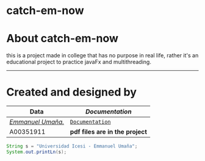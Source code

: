# catch-em-now

# About catch-em-now

this is a project made in college that has no purpose in real life, rather it's an educational project to practice javaFx and multithreading.
___

# Created and designed by

**Data**| *Documentation* | 
--- | --- 
[*Emmanuel Umaña.*](https://github.com/idkwhattoputkk) | [`Documentation`](https://github.com/idkwhattoputkk/catch-em-now/tree/master/docs)  | 
A00351911 | **pdf files are in the project**




```java
String s = "Universidad Icesi - Emmanuel Umaña";
System.out.printLn(s);
```
